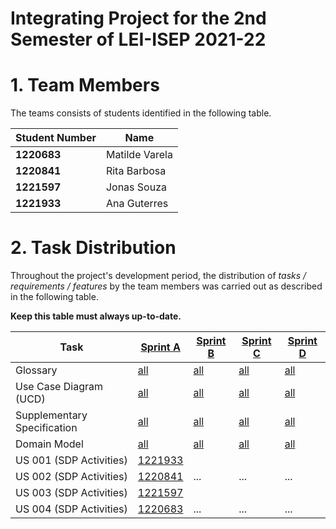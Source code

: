 # Integrating Project for the 2nd Semester of LEI-ISEP 2021-22

# 1. Team Members

The teams consists of students identified in the following table.

| Student Number | Name           |
|----------------|----------------|
| **1220683**    | Matilde Varela |
| **1220841**    | Rita Barbosa   |
| **1221597**    | Jonas Souza    |
| **1221933**    | Ana Guterres   |

# 2. Task Distribution ###

Throughout the project's development period, the distribution of _tasks / requirements / features_ by the team members
was carried out as described in the following table.

**Keep this table must always up-to-date.**

| Task                        | [Sprint A](sprintA/Readme.md)                                                              | [Sprint B](sprintB/Readme.md)                                                              | [Sprint C](sprintC/Readme.md)                                                              | [Sprint D](sprintD/Readme.md)                                                              |
|-----------------------------|--------------------------------------------------------------------------------------------|--------------------------------------------------------------------------------------------|--------------------------------------------------------------------------------------------|--------------------------------------------------------------------------------------------|
| Glossary                    | [all](sprintA/global-artifacts/01.requirements-engineering/glossary.md)                    | [all](sprintB/global-artifacts/00.engineering-requirements/glossary.md)                    | [all](sprintC/global-artifacts/00.engineering-requirements/glossary.md)                    | [all](sprintD/global-artifacts/00.engineering-requirements/glossary.md)                    |
| Use Case Diagram (UCD)      | [all](sprintA/global-artifacts/01.requirements-engineering/use-case-diagram.md)            | [all](sprintB/global-artifacts/00.engineering-requirements/use-case-diagram.md)            | [all](sprintC/global-artifacts/00.engineering-requirements/use-case-diagram.md)            | [all](sprintD/global-artifacts/00.engineering-requirements/use-case-diagram.md)            |
| Supplementary Specification | [all](sprintA/global-artifacts/01.requirements-engineering/supplementary-specification.md) | [all](sprintB/global-artifacts/00.engineering-requirements/supplementary-specification.md) | [all](sprintC/global-artifacts/00.engineering-requirements/supplementary-specification.md) | [all](sprintD/global-artifacts/00.engineering-requirements/supplementary-specification.md) |
| Domain Model                | [all](sprintA/global-artifacts/02.analysis/Readme.md)                                      | [all](sprintB/global-artifacts/01.analysis/analysis.md)                                    | [all](sprintC/global-artifacts/01.analysis/analysis.md)                                    | [all](sprintD/global-artifacts/01.analysis/analysis.md)                                    |
| US 001 (SDP Activities)     | [1221933](sprintA/us001/Readme.md)                                                         |                                                                                            |                                                                                            |                                                                                            |
| US 002 (SDP Activities)     | [1220841](sprintA/us002/Readme.md)                                                         | ...                                                                                        | ...                                                                                        | ...                                                                                        |
| US 003 (SDP Activities)     | [1221597](sprintA/us003/Readme.md)                                                         |                                                                                            |                                                                                            |                                                                                            |
| US 004 (SDP Activities)     | [1220683](sprintA/us003/Readme.md)                                                         | ...                                                                                        | ...                                                                                        | ...                                                                                        |


